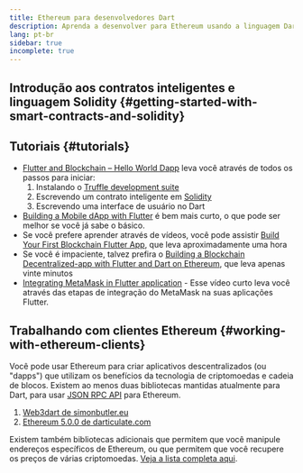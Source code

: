 ```yaml
---
title: Ethereum para desenvolvedores Dart
description: Aprenda a desenvolver para Ethereum usando a linguagem Dart
lang: pt-br
sidebar: true
incomplete: true
---
```


## Introdução aos contratos inteligentes e linguagem Solidity {#getting-started-with-smart-contracts-and-solidity}

## Tutoriais {#tutorials}

- [Flutter and Blockchain – Hello World Dapp](https://www.geeksforgeeks.org/flutter-and-blockchain-hello-world-dapp/) leva você através de todos os passos para iniciar:
  1.  Instalando o [Truffle development suite](https://www.trufflesuite.com/)
  2.  Escrevendo um contrato inteligente em [Solidity](https://soliditylang.org/)
  3.  Escrevendo uma interface de usuário no Dart
- [Building a Mobile dApp with Flutter](https://medium.com/dash-community/building-a-mobile-dapp-with-flutter-be945c80315a) é bem mais curto, o que pode ser melhor se você já sabe o básico.
- Se você prefere aprender através de vídeos, você pode assistir [Build Your First Blockchain Flutter App](https://www.youtube.com/watch?v=3Eeh3pJ6PeA), que leva aproximadamente uma hora
- Se você é impaciente, talvez prefira o [Building a Blockchain Decentralized-app with Flutter and Dart on Ethereum](https://www.youtube.com/watch?v=jaMFEOCq_1s), que leva apenas vinte minutos
- [Integrating MetaMask in Flutter application](https://youtu.be/8qzVDje3IWk) - Esse vídeo curto leva você através das etapas de integração do MetaMask na suas aplicações Flutter.

## Trabalhando com clientes Ethereum {#working-with-ethereum-clients}

Você pode usar Ethereum para criar aplicativos descentralizados (ou "dapps") que utilizam os benefícios da tecnologia de criptomoedas e cadeia de blocos. Existem ao menos duas bibliotecas mantidas atualmente para Dart, para usar [JSON RPC API](/developers/docs/apis/json-rpc/) para Ethereum.

1. [Web3dart de simonbutler.eu](https://pub.dev/packages/web3dart)
1. [Ethereum 5.0.0 de darticulate.com](https://pub.dev/packages/ethereum)

Existem também bibliotecas adicionais que permitem que você manipule endereços específicos de Ethereum, ou que permitem que você recupere os preços de várias criptomoedas. [Veja a lista completa aqui](https://pub.dev/dart/packages?q=ethereum).
